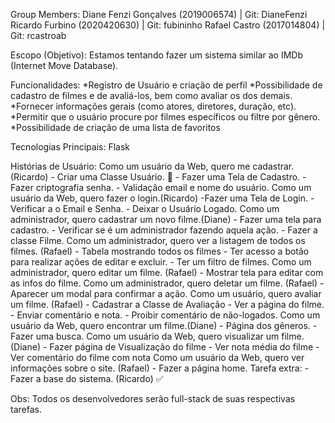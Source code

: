 Group Members:
  Diane Fenzi Gonçalves (2019006574) | Git: DianeFenzi
  Ricardo Furbino (2020420630) | Git: fubininho
  Rafael Castro (2017014804) | Git: rcastroab
  
Escopo (Objetivo):
  Estamos tentando fazer um sistema similar ao IMDb (Internet Move Database).
  
Funcionalidades:
  *Registro de Usuário e criação de perfil
  *Possibilidade de cadastro de filmes e de avaliá-los, bem como avaliar os dos demais.
  *Fornecer informações gerais (como atores, diretores, duração, etc).
  *Permitir que o usuário procure por filmes específicos ou filtre por gênero.
  *Possibilidade de criação de uma lista de favoritos

Tecnologias Principais:
  Flask
  
 Histórias de Usuário:
  Como um usuário da Web, quero me cadastrar. (Ricardo)
    - Criar uma Classe Usuário. :battery:
    - Fazer uma Tela de Cadastro.
    - Fazer criptografia senha.
    - Validação email e nome do usuário.
  Como um usuário da Web, quero fazer o login.(Ricardo)
    -Fazer uma Tela de Login.
    - Verificar a o Email e Senha.
    - Deixar o Usuário Logado.
  Como um administrador, quero cadastrar um novo filme.(Diane)
    - Fazer uma tela para cadastro.
    - Verificar se é um administrador fazendo aquela ação.
    - Fazer a classe Filme.
  Como um administrador, quero ver a listagem de todos os filmes. (Rafael)
    - Tabela mostrando todos os filmes
    - Ter acesso a botão para realizar ações de editar e excluir.
    - Ter um filtro de filmes.
  Como um administrador, quero editar um filme. (Rafael)
    - Mostrar tela para editar com as infos do filme.
  Como um administrador, quero deletar um filme. (Rafael)
    - Aparecer um modal para confirmar a ação.
  Como um usuário, quero avaliar um filme. (Rafael)
    - Cadastrar a Classe de Avaliação
    - Ver a página do filme.
    - Enviar comentário e nota.
    - Proibir comentário de não-logados.
  Como um usuário da Web, quero encontrar um filme.(Diane)
    - Página dos gêneros.
    - Fazer uma busca.
  Como um usuário da Web, quero visualizar um filme. (Diane)
    - Fazer página de Visualização do filme
    - Ver nota média do filme
    - Ver comentário do filme com nota
  Como um usuário da Web, quero ver informações sobre o site. (Rafael)
    - Fazer a página home.
   Tarefa extra:
    -Fazer a base do sistema. (Ricardo) :white_check_mark:


Obs: Todos os desenvolvedores serão full-stack de suas respectivas tarefas.
